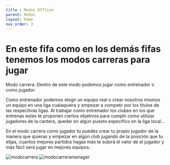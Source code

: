 ```yaml
---
title : Modos Offline
parent: Modos
layout: home
nav_order: 3
---
```


# En este fifa como en los demás fifas tenemos los modos carreras para jugar

Modo carrera:
Dentro de este modo podemos jugar como entrenador o como jugador.

Como entrenador podemos elegir un equipo real o crear nosotros mismos un equipo en una liga cualaquiera y empezar a competir por los títulos de las respectivas ligas. Al trabajar como entrenador los clubes en los que entrenas estes te proponen ciertos objetivos para cumplir como utilizar jugadores de la cantera, quedar en algún puesto específico en la liga local...

En el modo carrera como jugador tu puedes crear tu propio jugador de la manera que quieras y empezar en algún club jugando de la posición que tu elijas, cuantos mejores partidos hagas más te subirá el valor de el jugador y más fácil será jugar en mejores equipos.

![modocarrera](https://i.ytimg.com/vi/taHkCXmyKj4/hq720.jpg?sqp=-oaymwEhCK4FEIIDSFryq4qpAxMIARUAAAAAGAElAADIQj0AgKJD&rs=AOn4CLBa8aQMCEnEnCR_w3iIxXM3ua89FQ)
![modocarreramanager](https://i.ytimg.com/vi/LjylNvcL2EI/hq720.jpg?sqp=-oaymwEhCK4FEIIDSFryq4qpAxMIARUAAAAAGAElAADIQj0AgKJD&rs=AOn4CLCVaQ-ErdOvf7MLg4VsfspK5zNSIg)


